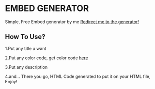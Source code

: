 # EMBED GENERATOR
Simple, Free Embed generator by me
[Redirect me to the generator!](https://breadomaticc.github.io/embedgenerator/)

## How To Use?
1.Put any title u want

2.Put any color code, get color code [here](https://html-color-codes.info/)

3.Put any description 

4.and... There you go, HTML Code generated to put it on your HTML file, Enjoy!
